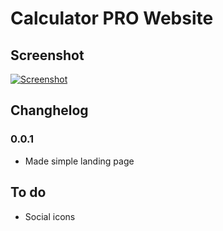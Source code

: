 # Calculator PRO Website
## Screenshot
[![Screenshot](https://s7.postimg.org/5rrs84wwr/2017-11-24_4.16.52.png)](https://postimg.org/image/7wc597yjb/)

## Changhelog
### 0.0.1
* Made simple landing page

## To do
* Social icons
